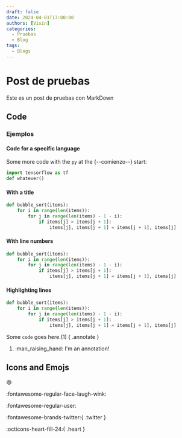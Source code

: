 ```yaml
---
draft: false
date: 2024-04-01T17:00:00
authors: [Visin]
categories:
  - Pruebas
  - Blog
tags:
  - Blogs
---
```


# Post de pruebas

Este es un post de pruebas con MarkDown

<!-- more -->

## Code

### Ejemplos

#### Code for a specific language

Some more code with the `py` at the {--comienzo--} start:

``` py
import tensorflow as tf
def whatever()
```

#### With a title

``` py title="bubble_sort.py"
def bubble_sort(items):
    for i in range(len(items)):
        for j in range(len(items) - 1 - i):
            if items[j] > items[j + 1]:
                items[j], items[j + 1] = items[j + 1], items[j]
```

#### With line numbers

``` py linenums="1"
def bubble_sort(items):
    for i in range(len(items)):
        for j in range(len(items) - 1 - i):
            if items[j] > items[j + 1]:
                items[j], items[j + 1] = items[j + 1], items[j]
```

#### Highlighting lines

``` py hl_lines="2 3"
def bubble_sort(items):
    for i in range(len(items)):
        for j in range(len(items) - 1 - i):
            if items[j] > items[j + 1]:
                items[j], items[j + 1] = items[j + 1], items[j]
```

Some `code` goes here.(1)
{ .annotate }

1. :man_raising_hand: I'm an annotation!

## Icons and Emojs

:smile:

:fontawesome-regular-face-laugh-wink:

:fontawesome-regular-user:

:fontawesome-brands-twitter:{ .twitter }

:octicons-heart-fill-24:{ .heart }
